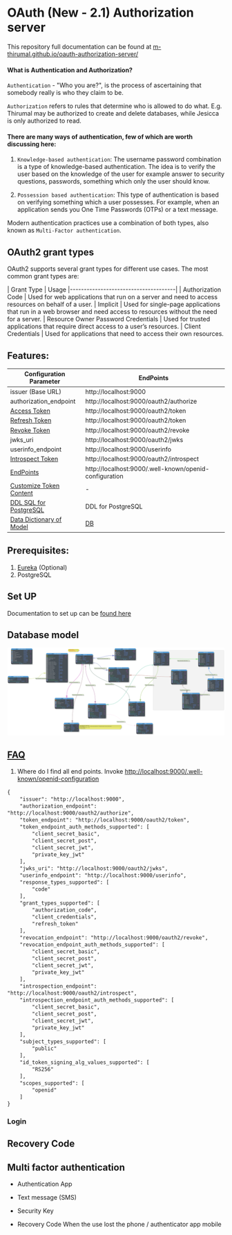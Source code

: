 # OAuth (New - 2.1) Authorization server

This repository full documentation can be found at [m-thirumal.github.io/oauth-authorization-server/](https://m-thirumal.github.io/oauth-authorization-server/)

#### What is Authentication and Authorization?

`Authentication` - "Who you are?", is the process of ascertaining that somebody really is who they claim to be.

`Authorization` refers to rules that determine who is allowed to do what. E.g. Thirumal may be authorized to create and delete databases, while Jesicca is only authorized to read.


#### There are many ways of authentication, few of which are worth discussing here:

   1. `Knowledge-based authentication`: The username password combination is a type of knowledge-based authentication. The idea is to verify the user based on the knowledge of the user for example answer to security questions, passwords, something which only the user should know.
   
   
   2. `Possession based authentication`: This type of authentication is based on verifying something which a user possesses. For example, when an application sends you One Time Passwords (OTPs) or a text message.

   Modern authentication practices use a combination of both types, also known as `Multi-Factor authentication`.

## OAuth2 grant types

OAuth2 supports several grant types for different use cases. The most common grant types are:

| Grant Type                           |    Usage
|--------------------------------------|
| Authorization Code                   | Used for web applications that run on a server and need to access resources on behalf of a user.
| Implicit                             | Used for single-page applications that run in a web browser and need access to resources without the need for a server.
| Resource Owner Password Credentials  | Used for trusted applications that require direct access to a user’s resources.
| Client Credentials                   |  Used for applications that need to access their own resources.

## Features:

| Configuration Parameter                                                                     | EndPoints                               | 
|---------------------------------------------------------------------------------------------|-----------------------------------------|
| issuer (Base URL)                                                                           | http://localhost:9000                   |
| authorization_endpoint                                                                      | http://localhost:9000/oauth2/authorize  |
| [Access Token](https://m-thirumal.github.io/oauth-authorization-server/Access%20Token/)     | http://localhost:9000/oauth2/token      |
| [Refresh Token](https://m-thirumal.github.io/oauth-authorization-server/Refresh%20Token/)   | http://localhost:9000/oauth2/token      |
| [Revoke Token](https://m-thirumal.github.io/oauth-authorization-server/Revoke%20Token/)     | http://localhost:9000/oauth2/revoke     |
| jwks_uri                                                                                    | http://localhost:9000/oauth2/jwks       |
| userinfo_endpoint                                                                           | http://localhost:9000/userinfo          |
| [Introspect Token](https://m-thirumal.github.io/oauth-authorization-server/Introspect/)     | http://localhost:9000/oauth2/introspect |
| [EndPoints](https://m-thirumal.github.io/oauth-authorization-server/EndPoints/)             | http://localhost:9000/.well-known/openid-configuration|
| [Customize Token Content](https://m-thirumal.github.io/oauth-authorization-server/Customize%20Access%20Token%20Content/)|    -      |
| [DDL SQL for PostgreSQL](./docs/authorization.sql)                                          | DDL for PostgreSQL                      |
| [Data Dictionary of Model](./docs/data%20dictionary.html)                                   | [DB](./docs/data%20dictionary.html)     |




## Prerequisites:

1. [Eureka](https://github.com/m-thirumal/eureka-server) (Optional)
2. PostgreSQL 

## Set UP

Documentation to set up can be [found here](docs/Set%20up.md)


## Database model

![Data model](docs/img/database/data-model.svg)


## [FAQ](https://m-thirumal.github.io/oauth-authorization-server/FAQ)

1. Where do I find all end points. Invoke [http://localhost:9000/.well-known/openid-configuration](http://localhost:9000/.well-known/openid-configuration)

```
{
    "issuer": "http://localhost:9000",
    "authorization_endpoint": "http://localhost:9000/oauth2/authorize",
    "token_endpoint": "http://localhost:9000/oauth2/token",
    "token_endpoint_auth_methods_supported": [
        "client_secret_basic",
        "client_secret_post",
        "client_secret_jwt",
        "private_key_jwt"
    ],
    "jwks_uri": "http://localhost:9000/oauth2/jwks",
    "userinfo_endpoint": "http://localhost:9000/userinfo",
    "response_types_supported": [
        "code"
    ],
    "grant_types_supported": [
        "authorization_code",
        "client_credentials",
        "refresh_token"
    ],
    "revocation_endpoint": "http://localhost:9000/oauth2/revoke",
    "revocation_endpoint_auth_methods_supported": [
        "client_secret_basic",
        "client_secret_post",
        "client_secret_jwt",
        "private_key_jwt"
    ],
    "introspection_endpoint": "http://localhost:9000/oauth2/introspect",
    "introspection_endpoint_auth_methods_supported": [
        "client_secret_basic",
        "client_secret_post",
        "client_secret_jwt",
        "private_key_jwt"
    ],
    "subject_types_supported": [
        "public"
    ],
    "id_token_signing_alg_values_supported": [
        "RS256"
    ],
    "scopes_supported": [
        "openid"
    ]
}

```


### Login

[](http://127.0.0.1:9000/oauth2/authorize?response_type=code&client_id=client1&redirect_uri=http://127.0.0.1:9000/authorized&scope=openid%20read)

## Recovery Code




## Multi factor authentication

* Authentication App

* Text message (SMS)

* Security Key

* Recovery Code
	When the use lost the phone / authenticator app mobile
